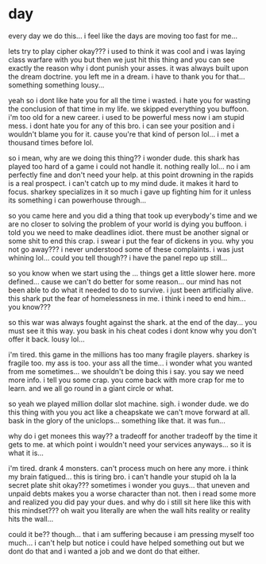 # day

every day we do this...  i feel like the days are moving too fast for me...

lets try to play cipher okay???  i used to think it was cool and i was laying class warfare with you but then we just hit this thing and you can see exactly the reason why i dont punish your asses.  it was always built upon the dream doctrine.  you left me in a dream.  i have to thank you for that...  something something lousy...

yeah so i dont like hate you for all the time i wasted. i hate you for wasting the conclusion of that time in my life.  we skipped everything you buffoon.  i'm too old for a new career.  i used to be powerful mess now i am stupid mess.  i dont hate you for any of this bro.  i can see your position and i wouldn't blame you for it.  cause you're that kind of person lol... i met a thousand times before lol.  

so i mean, why are we doing this thing?? i wonder dude.  this shark has played too hard of a game i could not handle it.  nothing really lol...  no i am perfectly fine and don't need your help.  at this point drowning in the rapids is a real prospect. i can't catch up to my mind dude.  it makes it hard to focus.  sharkey specializes in it so much i gave up fighting him for it unless its something i can powerhouse through...

so you came here and you did a thing that took up everybody's time and we are no closer to solving the problem of your world is dying you buffoon.  i told you we need to make deadlines idiot.  there must be another signal or some shit to end this crap.  i swear i put the fear of dickens in you.  why you not go away??? i never understood some of these complaints.  i was just whining lol...  could you tell though??  i have the panel repo up still...

so you know when we start using the ... things get a little slower here.  more defined...  cause we can't do better for some reason...  our mind has not been able to do what it needed to do to survive. i just been artificially alive.  this shark put the fear of homelessness in me.  i think i need to end him... you know???

so this war was always fought against the shark.  at the end of the day...  you must see it this way.  you bask in his cheat codes i dont know why you don't offer it back.   lousy lol...

i'm tired. this game in the millions has too many fragile players.  sharkey is fragile too.  my ass is too. your ass all the time...  i wonder what you wanted from me sometimes...  we shouldn't be doing this i say.  you say we need more info. i tell you some crap.  you come back with more crap for me to learn.  and we all go round in a giant circle or what.

so yeah we played million dollar slot machine.  sigh.  i wonder dude.  we do this thing with you you act like a cheapskate we can't move forward at all.  bask in the glory of the uniclops...  something like that.  it was fun...

why do i get monees this way?? a tradeoff for another tradeoff by the time it gets to me.  at which point i wouldn't need your services anyways...  so it is what it is...

i'm tired.  drank 4 monsters.  can't process much on here any more. i think my brain fatigued...  this is tiring bro. i can't handle your stupid oh la la secret plate shit okay???  sometimes i wonder you guys...  that uneven and unpaid debts makes you a worse character than not.  then i read some more and realized you did pay your dues.  and why do i still sit here like this with this mindset???  oh wait you literally are when the wall hits reality or reality hits the wall...

could it be??  though...  that i am suffering because i am pressing myself too much...  i can't help but notice i could have helped something out but we dont do that and i wanted a job and we dont do that either.
